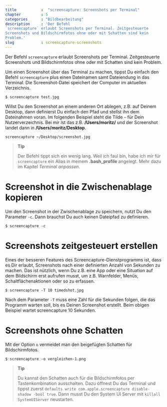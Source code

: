 ```yaml
---
title           :  "screencapture: Screenshots per Terminal"
chapter         : 5
categories      : "Bildbearbeitung"
description     : 'Der Befehl
`screencapture` erlaubt Screenshots per Terminal. Zeitgesteuerte
Screenshots und Bildschirmfotos ohne oder mit Schatten sind kein
Problem.'
slug            : screencapture-screenshots
---
```

Der Befehl `screencapture` erlaubt Screenshots per Terminal.
Zeitgesteuerte Screenshots und Bildschirmfotos ohne oder mit Schatten
sind kein Problem.
<!--more-->

Um einen Screenshot über das Terminal zu machen, tippst Du einfach den
Befehl `screencapture` plus einen Dateinamen samt Dateiendung in das
Terminal. Die Screenshot-Datei speichert der Computer im aktuellen
Verzeichnis.

    $ screencapture test.jpg

Willst Du den Screenshot an einem anderen Ort ablegen, z.B. auf Deinem
Desktop, dann definierst Du einfach den Pfad und stellst ihn dem
Dateinahmen voran. Im folgenden Beispiel steht die Tilde `~` für Dein
Nutzerverzeichnis. Bei mir ist das z.B. **/Users/moritz/** und der
Screenshot landet dann in **/Users/moritz/Desktop**.

    screencapture ~/Desktop/screenshot.jpg

> **Tip**
> 
> Der Befehl tippt sich ein wenig lang. Weil ich faul bin, habe ich mir
> für `screencapture` ein Alias in meinem **.bash\_profile** angelegt.
> Mehr dazu im Kapitel *Terminal anpassen*.

# Screenshot in die Zwischenablage kopieren

Um den Screenshot in der Zwischenablage zu speichern, nutzt Du den
Parameter `-c`. Dann brauchst Du auch keinen Dateipfad zu definieren.

    $ screencapture -c

# Screenshots zeitgesteuert erstellen

Eines der besseren Features des Screencapture-Dienstprogramms ist, dass
es Dir erlaubt, Screenshots nach einer definierten Anzahl von Sekunden
zu machen. Das ist nützlich, wenn Du z.B. eine App oder eine Situation
auf dem Bildschirm erst aufrufen musst, um z.B. Warnfelder, Menüs,
Schaltflächenaktionen oder so zu erfassen.

    $ screencapture -T 10 timedshot.jpg

Nach dem Parameter `-T` muss eine Zahl für die Sekunden folgen, die das
Programm warten soll, bis es Deinen Screenshot erstellt. Beim obigen
Beispiel wartet screencapture 10 Sekunden.

# Screenshots ohne Schatten

Mit der Option `o` vermeidet man den beigefügten Schatten für
Bildschirmfotos.

    $ screencapture -o vergleichen-1.png

> **Tip**
> 
> Du kannst den Schatten auch für die Bildschirmfotos per
> Tastenkombination ausschalten. Dazu öffnest Du das Terminal und tippst
> zuerst `defaults write com.apple.screencapture disable-shadow -bool
> true`. Dann musst Du den System UI Server mit `killall SystemUIServer`
> neustarten.
